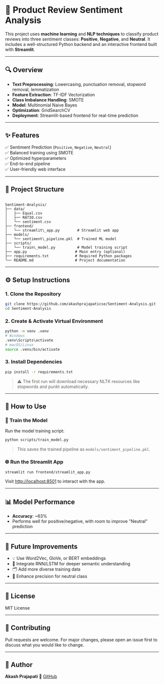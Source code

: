 # 📝 Product Review Sentiment Analysis

This project uses **machine learning** and **NLP techniques** to classify product reviews into three sentiment classes: **Positive**, **Negative**, and **Neutral**. It includes a well-structured Python backend and an interactive frontend built with **Streamlit**.

---

## 🔍 Overview

- **Text Preprocessing**: Lowercasing, punctuation removal, stopword removal, lemmatization
- **Feature Extraction**: TF-IDF Vectorization
- **Class Imbalance Handling**: SMOTE
- **Model**: Multinomial Naive Bayes
- **Optimization**: GridSearchCV
- **Deployment**: Streamlit-based frontend for real-time prediction

---

## ✨ Features

✅ Sentiment Prediction (`Positive`, `Negative`, `Neutral`)  
✅ Balanced training using SMOTE  
✅ Optimized hyperparameters  
✅ End-to-end pipeline  
✅ User-friendly web interface

---

## 📁 Project Structure

```

Sentiment-Analysis/
├── data/
│   ├── Equal.csv
│   ├── RATIO.csv
│   └── sentiment.csv
├── frontend/
│   └── streamlit\_app.py        # Streamlit web app
├── models/
│   └── sentiment\_pipeline.pkl  # Trained ML model
├── scripts/
│   └── train\_model.py          # Model training script
├── app.py                      # Main entry (optional)
├── requirements.txt            # Required Python packages
└── README.md                   # Project documentation

````

---

## ⚙️ Setup Instructions

### 1. Clone the Repository

```bash
git clone https://github.com/akashprajapaticse/Sentiment-Analysis.git
cd Sentiment-Analysis
````

### 2. Create & Activate Virtual Environment

```bash
python -m venv .venv
# Windows
.venv\Scripts\activate
# macOS/Linux
source .venv/bin/activate
```

### 3. Install Dependencies

```bash
pip install -r requirements.txt
```

> ⚠️ The first run will download necessary NLTK resources like stopwords and punkt automatically.

---

## 🏃 How to Use

### 🔧 Train the Model

Run the model training script:

```bash
python scripts/train_model.py
```

> This saves the trained pipeline as `models/sentiment_pipeline.pkl`.

### 🌐 Run the Streamlit App

```bash
streamlit run frontend/streamlit_app.py
```

Visit [http://localhost:8501](http://localhost:8501) to interact with the app.

---

## 📊 Model Performance

* **Accuracy**: \~63%
* Performs well for positive/negative, with room to improve "Neutral" prediction

---

## 🌱 Future Improvements

* 💡 Use Word2Vec, GloVe, or BERT embeddings
* 🧠 Integrate RNN/LSTM for deeper semantic understanding
* 🗂️ Add more diverse training data
* 🎯 Enhance precision for neutral class

---

## 📜 License

MIT License

---

## 🙌 Contributing

Pull requests are welcome. For major changes, please open an issue first to discuss what you would like to change.

---

## 👤 Author

**Akash Prajapati**
🔗 [GitHub](https://github.com/akashprajapaticse)

```